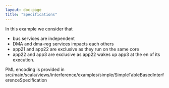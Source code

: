 ```yaml
---
layout: doc-page
title: "Specifications"
---
```


In this example we consider that

* bus services are independent
* DMA and dma-reg services impacts each others
* app21 and app22 are exclusive as they run on the same core
* app22 and app3 are exclusive as app22 wakes up app3 at the en of its execution.

PML encoding is provided in src/main/scala/views/interference/examples/simple/SimpleTableBasedInterferenceSpecification
